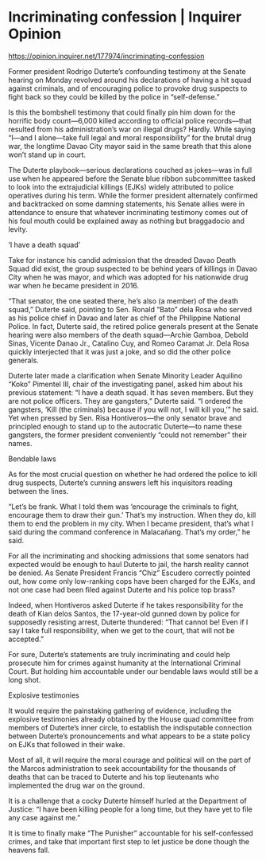 # Incriminating confession | Inquirer Opinion

https://opinion.inquirer.net/177974/incriminating-confession











Former president Rodrigo Duterte’s confounding testimony at the Senate hearing on Monday revolved around his declarations of having a hit squad against criminals, and of encouraging police to provoke drug suspects to fight back so they could be killed by the police in “self-defense.”

Is this the bombshell testimony that could finally pin him down for the horrific body count—6,000 killed according to official police records—that resulted from his administration’s war on illegal drugs? Hardly. While saying “I—and I alone—take full legal and moral responsibility” for the brutal drug war, the longtime Davao City mayor said in the same breath that this alone won’t stand up in court.

The Duterte playbook—serious declarations couched as jokes—was in full use when he appeared before the Senate blue ribbon subcommittee tasked to look into the extrajudicial killings (EJKs) widely attributed to police operatives during his term. While the former president alternately confirmed and backtracked on some damning statements, his Senate allies were in attendance to ensure that whatever incriminating testimony comes out of his foul mouth could be explained away as nothing but braggadocio and levity.

‘I have a death squad’

Take for instance his candid admission that the dreaded Davao Death Squad did exist, the group suspected to be behind years of killings in Davao City when he was mayor, and which was adopted for his nationwide drug war when he became president in 2016.

“That senator, the one seated there, he’s also (a member) of the death squad,” Duterte said, pointing to Sen. Ronald “Bato” dela Rosa who served as his police chief in Davao and later as chief of the Philippine National Police. In fact, Duterte said, the retired police generals present at the Senate hearing were also members of the death squad—Archie Gamboa, Debold Sinas, Vicente Danao Jr., Catalino Cuy, and Romeo Caramat Jr. Dela Rosa quickly interjected that it was just a joke, and so did the other police generals.

Duterte later made a clarification when Senate Minority Leader Aquilino “Koko” Pimentel III, chair of the investigating panel, asked him about his previous statement: “I have a death squad. It has seven members. But they are not police officers. They are gangsters,” Duterte said. “I ordered the gangsters, ‘Kill (the criminals) because if you will not, I will kill you,’” he said. Yet when pressed by Sen. Risa Hontiveros—the only senator brave and principled enough to stand up to the autocratic Duterte—to name these gangsters, the former president conveniently “could not remember” their names.

Bendable laws

As for the most crucial question on whether he had ordered the police to kill drug suspects, Duterte’s cunning answers left his inquisitors reading between the lines.

“Let’s be frank. What I told them was ‘encourage the criminals to fight, encourage them to draw their gun.’ That’s my instruction. When they do, kill them to end the problem in my city. When I became president, that’s what I said during the command conference in Malacañang. That’s my order,” he said.

For all the incriminating and shocking admissions that some senators had expected would be enough to haul Duterte to jail, the harsh reality cannot be denied. As Senate President Francis “Chiz” Escudero correctly pointed out, how come only low-ranking cops have been charged for the EJKs, and not one case had been filed against Duterte and his police top brass?

Indeed, when Hontiveros asked Duterte if he takes responsibility for the death of Kian delos Santos, the 17-year-old gunned down by police for supposedly resisting arrest, Duterte thundered: “That cannot be! Even if I say I take full responsibility, when we get to the court, that will not be accepted.”

For sure, Duterte’s statements are truly incriminating and could help prosecute him for crimes against humanity at the International Criminal Court. But holding him accountable under our bendable laws would still be a long shot.

Explosive testimonies

It would require the painstaking gathering of evidence, including the explosive testimonies already obtained by the House quad committee from members of Duterte’s inner circle, to establish the indisputable connection between Duterte’s pronouncements and what appears to be a state policy on EJKs that followed in their wake.

Most of all, it will require the moral courage and political will on the part of the Marcos administration to seek accountability for the thousands of deaths that can be traced to Duterte and his top lieutenants who implemented the drug war on the ground.

It is a challenge that a cocky Duterte himself hurled at the Department of Justice: “I have been killing people for a long time, but they have yet to file any case against me.”

It is time to finally make “The Punisher” accountable for his self-confessed crimes, and take that important first step to let justice be done though the heavens fall.